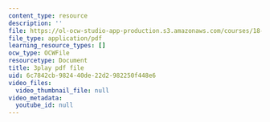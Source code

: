 ```yaml
---
content_type: resource
description: ''
file: https://ol-ocw-studio-app-production.s3.amazonaws.com/courses/18-03sc-differential-equations-fall-2011/6c7842cb982440de22d2982250f448e6_LbKKzMag5Rc.pdf
file_type: application/pdf
learning_resource_types: []
ocw_type: OCWFile
resourcetype: Document
title: 3play pdf file
uid: 6c7842cb-9824-40de-22d2-982250f448e6
video_files:
  video_thumbnail_file: null
video_metadata:
  youtube_id: null
---
```

